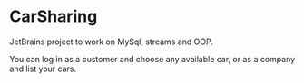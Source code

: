 # CarSharing
JetBrains project to work on MySql, streams and OOP.

You can log in as a customer and choose any available car, or as a company and list your cars.
